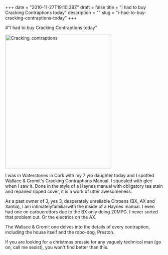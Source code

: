 +++
date = "2010-11-27T19:10:38Z"
draft = false
title = "I had to buy Cracking Contraptions today"
description = ""
slug = "i-had-to-buy-cracking-contraptions-today"
+++

#"I had to buy Cracking Contraptions today"


 <div class='p_embed p_image_embed'>
<img alt="Cracking_contraptions" height="426" src="http://getfile2.posterous.com/getfile/files.posterous.com/conoroneill/tle7Slos9VfUvkZ43EFiSFhw24uMwhrL61j1que03a3A5OE2hwoHBguhh3Iu/cracking_contraptions.png" width="338" />
</div>
<p>I was in Waterstones in Cork with my 7 y/o daughter today and I spotted Wallace &amp; Gromit&#39;s Cracking Contraptions Manual. I squealed with glee when I saw it. Done in the style of a Haynes manual with obligatory tea stain and repaired ripped cover, it is a work of utter awesomeness. </p><p /><div>As a past owner of 3, yes 3, desperately unreliable Citroens (BX, AX and Xantia), I am intimatelyfamiliarwith the inside of a Haynes manual. I even had one on carbuerettors due to the BX only doing 20MPG. I never sorted that problem out. Or the electrics on the AX.</div> <p /><div>The Wallace &amp; Gromit one delves into the details of every contraption, including the house itself and the robo-dog, Preston.</div><p /><div>If you are looking for a christmas pressie for any vaguely technical man (go on, call me sexist), you won&#39;t find better than this.</div>
 